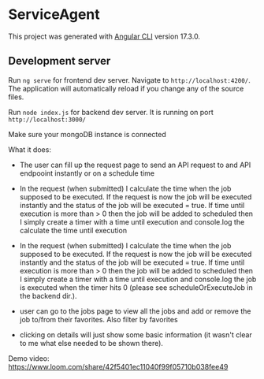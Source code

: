 # ServiceAgent

This project was generated with [Angular CLI](https://github.com/angular/angular-cli) version 17.3.0.

## Development server

Run `ng serve` for frontend dev server. Navigate to `http://localhost:4200/`. The application will automatically reload if you change any of the source files.

Run `node index.js` for backend dev server. It is running on port `http://localhost:3000/`

Make sure your mongoDB instance is connected

What it does:

- The user can fill up the request page to send an API request to and API endpooint instantly or on a schedule time

- In the request (when submitted) I calculate the time when the job supposed to be executed. If the request is now the job will be executed instantly and the status of the job will be executed = true. If time until execution is more than > 0 then the job will be added to scheduled then I simply create a timer with a time until execution and console.log the calculate the time until execution
- In the request (when submitted) I calculate the time when the job supposed to be executed. If the request is now the job will be executed instantly and the status of the job will be executed = true. If time until execution is more than > 0 then the job will be added to scheduled then I simply create a timer with a time until execution and console.log the job is executed when the timer hits 0 (please see scheduleOrExecuteJob in the backend dir.).
- user can go to the jobs page to view all the jobs and add or remove the job to/from their favorites. Also filter by favorites
- clicking on details will just show some basic information (it wasn't clear to me what else needed to be shown there).

Demo video:
https://www.loom.com/share/42f5401ec11040f99f05710b038fee49
